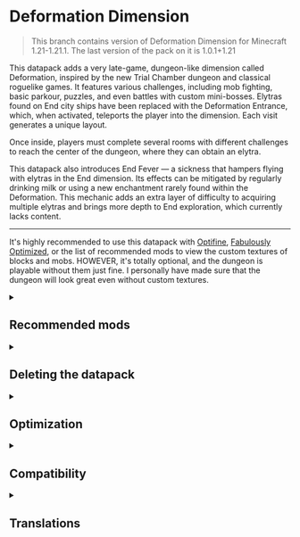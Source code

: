 # Deformation Dimension

> This branch contains version of Deformation Dimension for Minecraft 1.21-1.21.1. The last version of the pack on it is 1.0.1+1.21

This datapack adds a very late-game, dungeon-like dimension called Deformation, inspired by the new Trial Chamber dungeon and classical roguelike games. It features various challenges, including mob fighting, basic parkour, puzzles, and even battles with custom mini-bosses. Elytras found on End city ships have been replaced with the Deformation Entrance, which, when activated, teleports the player into the dimension. Each visit generates a unique layout.

Once inside, players must complete several rooms with different challenges to reach the center of the dungeon, where they can obtain an elytra.

This datapack also introduces End Fever — a sickness that hampers flying with elytras in the End dimension. Its effects can be mitigated by regularly drinking milk or using a new enchantment rarely found within the Deformation. This mechanic adds an extra layer of difficulty to acquiring multiple elytras and brings more depth to End exploration, which currently lacks content.

___
It's highly recommended to use this datapack with [Optifine](https://www.optifine.net/downloads), [Fabulously Optimized](https://download.fo/), or the list of recommended mods to view the custom textures of blocks and mobs. 
HOWEVER, it's totally optional, and the dungeon is playable without them just fine. I personally have made sure that the dungeon will look great even without custom textures.

<details>
<summary><h2>Recommended mods</h2></summary>
As mentioned above, to see some custom textures, you will need OptiFine, Fabulously Optimized modpack, or mods that implement the OptiFine/MCpatcher resource pack format, such as:
<ul>
<li><a href="https://modrinth.com/mod/continuity">Continuity</a> — Allows to see unique textures of custom blocks in the dimension. Implements the CTM feature.</li>
<li><a href="https://modrinth.com/mod/entitytexturefeatures">ETF</a> — Allows to see unique textures of custom mobs. Implements the Random Entities feature.</li>
<li><a href="https://modrinth.com/mod/entity-model-features">EMF</a> — Allows to see unique models of custom mobs. Implements the CEM feature.</li>
<li><a href="https://modrinth.com/mod/moremcmeta">MoreMcmeta</a> or <a href="https://modrinth.com/mod/animatica">Animatica</a> — Allows to see animated textures of custom mobs. Two mods have identical functionality, but MoreMcmeta is significantly more optimized, multiplatform and gets updates faster. Implement the Custom Animations feature.</li>
<li><a href="https://modrinth.com/mod/dcwa">Disable Custom Worlds Advice</a> — Removes the annoying warning displayed each time you enter a world with this datapack.</li>
</ul>
</details>
<details>
<summary><h2>Deleting the datapack</h2></summary>
<p>Due to a <b>Minecraft Bug</b> <a href="https://bugs.mojang.com/browse/MC-255158">MC-255158</a>, deleting this datapack can sometimes temporarily make your world unloadable. If you encounter this problem, simply uninstall the DeformationDimension datapack (and optionally the resource pack) and then install the <a href="https://github.com/magmamir/Deformation-Dimension/raw/refs/heads/main/DeformationDimension-Blank.zip">DeformationDimension-Blank</a> datapack. This will maintain dimension registered without including any features or mechanics from the original datapack. Just keep the Blank datapack active, and you can continue enjoying your world without any features from the Deformation Dimension datapack.</p>
<p>This problem is unlikely to occur in any modded scenario, as most modern mod loaders fix this bug by themselves. However, if you somehow encounter this issue on Fabric, Quilt or NeoForge — uninstall the DeformationDimension mod and follow the steps in the paragraph above for all affected worlds.</p>
</details>
<details>
<summary><h2>Optimization</h2></summary>
<p>This datapack is highly optimized and have little or practically no impact on the TPS and mspt of the game. I tried to use minimal amount of <code>@e</code> selectors and NBT manipulations, used advancement triggers where possible, and applied other more complex methods to minimize its influence on game performance. Regarding numbers, in singleplayer on <b><i>Minecraft 1.21.1 | 8 GB RAM | 3.2 GHz CPU | Optifine</i></b>, as shown in the screenshots, the performance difference between a <i>Vanilla Player in Overworld</i> and a <i>Datapack Player in the Deformation</i> is within the margin of error.</p>
<table>
<tr>
<td>
<a href="https://cdn.modrinth.com/data/cached_images/2f0756419c744d1f9c96b0e4899006760c4b1c40.webp" target="_blank"><img src="https://cdn.modrinth.com/data/cached_images/2f0756419c744d1f9c96b0e4899006760c4b1c40.webp" alt="Performance with 1 player, without the datapack"></a>
</td>
<td>
<a href="https://cdn.modrinth.com/data/cached_images/7191108c17bd5509e142da762d6390d5ab346ef9.webp" target="_blank"><img src="https://cdn.modrinth.com/data/cached_images/7191108c17bd5509e142da762d6390d5ab346ef9.webp" alt="Performance with 1 player, with the datapack"></a>
</td>
</tr>
<tr>
<td style="text-align: center;">
<span>Performance with 1 player, without the datapack</span>
</td>
<td style="text-align: center;">
<span>Performance with 1 player, with the datapack</span>
</td>
</tr>
</table>
<p>In the multiplayer with 10 players on <b><i>Minecraft 1.21.1 | 8 GB RAM | 3.2 GHz CPU | Lithium Server</i></b>, the results are: <b>37.2 mspt</b> for <i>Vanilla Players in Overworld</i>, <b>38.7 mspt</b> for <i>Datapack Players in Overworld</i> and <b>19.8 mspt</b> for <i>Datapack Players in the Deformation</i>. Players in the Deformation dimension place less load on the server than players in Overworld, because Overworld has a higher world altitude and, in most cases, more simultaneous mobs.</p>
<table>
<tr>
<td>
<a href="https://cdn.modrinth.com/data/cached_images/a062a53732d10ec0c23d9712437d92b450e887e9.webp" target="_blank"><img src="https://cdn.modrinth.com/data/cached_images/a062a53732d10ec0c23d9712437d92b450e887e9.webp" alt="Performance with 10 players in Overworld, without the datapack"></a>
</td>
<td>
<a href="https://cdn.modrinth.com/data/cached_images/1feb3db3a8221904c50bde0fbedc0a6e8956427f.webp" target="_blank"><img src="https://cdn.modrinth.com/data/cached_images/1feb3db3a8221904c50bde0fbedc0a6e8956427f.webp" alt="Performance with 10 players in Overworld, with the datapack"></a>
</td>
<td>
<a href="https://cdn.modrinth.com/data/cached_images/2101eb2f289d26483d70eb79bf05849a8b22c1e6.webp" target="_blank"><img src="https://cdn.modrinth.com/data/cached_images/2101eb2f289d26483d70eb79bf05849a8b22c1e6.webp" alt="Performance with 10 players in the Deformation"></a>
</td>
</tr>
<tr>
<td style="text-align: center;">
<span>Performance with 10 players in Overworld, without the datapack</span>
</td>
<td style="text-align: center;">
<span>Performance with 10 players in Overworld, with the datapack</span>
</td>
<td style="text-align: center;">
<span>Performance with 10 players in the Deformation</span>
</td>
</tr>
</table>
<p>As you can see from the numbers, this datapack scales pretty well even in multiplayer, and does not create extra lag for the server by itself. The only exception for this is when a player enters the Deformation dimension. At this time new dungeon generates, which for a few seconds can create a slight lag. This is caused by Minecraft structure generation process and I don't think I can fix it.</p>
</details>
<details>
<summary><h2>Compatibility</h2></summary>
<p>This datapack follows <a href="https://mc-datapacks.github.io/en/">Official MC Datapacks</a> and <a href="https://docs.smithed.dev/conventions/">Smithed</a> conventions and uses <b>very</b> unintrusive methods to add modifications to the game. It should be compatible with most datapacks and mods, even those that modify the End dimension or End Cities. The only exception is mods and datapacks that directly modify the End City ship structure template. If that is your case, just make sure to place the DeformationDimension datapack <b>after</b> all other datapacks with <code>/datapack</code> command.</p>
<p>However, no system is perfect, so if you've struggled with hard incompatibility, feel free to report it on <a href="https://github.com/magmamir/Deformation-Dimension/issues">github issues</a>. I'll try to help you to the best of my ability.</p>
<p>It also 100% compatible with shaders.</p>
</details>
<details>
<summary><h2>Translations</h2></summary>
So far, this datapack has been translated into the following languages:
<ul>
<li>en_us — magmamir</li>
<li>ru_ru — magmamir</li>
<li>pl_pl — _Sasha_Lapa_</li>
<li>uk_ua — _Sasha_Lapa_</li>
<li>ko_kr — good7777865</li>
</ul>
If you'd like to help translate this datapack into your own language, feel free to create a pull request on <a href="https://github.com/magmamir/Deformation-Dimension">github</a>
</details>
